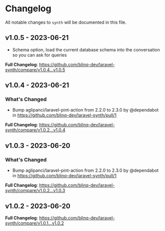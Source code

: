 # Changelog

All notable changes to `synth` will be documented in this file.

## v1.0.5 - 2023-06-21

- Schema option, load the current database schema into the conversation so you can ask for queries

**Full Changelog**: https://github.com/blinq-dev/laravel-synth/compare/v1.0.4...v1.0.5

## v1.0.4 - 2023-06-21

### What's Changed

- Bump aglipanci/laravel-pint-action from 2.2.0 to 2.3.0 by @dependabot in https://github.com/blinq-dev/laravel-synth/pull/1

**Full Changelog**: https://github.com/blinq-dev/laravel-synth/compare/v1.0.2...v1.0.4

## v1.0.3 - 2023-06-20

### What's Changed

- Bump aglipanci/laravel-pint-action from 2.2.0 to 2.3.0 by @dependabot in https://github.com/blinq-dev/laravel-synth/pull/1

**Full Changelog**: https://github.com/blinq-dev/laravel-synth/compare/v1.0.2...v1.0.3

## v1.0.2 - 2023-06-20

**Full Changelog**: https://github.com/blinq-dev/laravel-synth/compare/v1.0.1...v1.0.2
